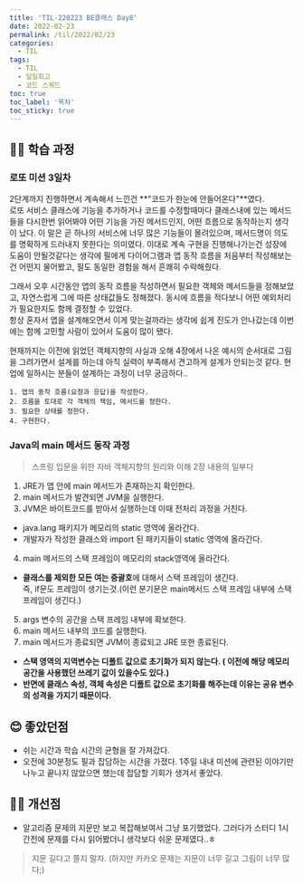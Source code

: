 ```yaml
---
title: 'TIL-220223 BE클래스 Day8'
date: 2022-02-23
permalink: /til/2022/02/23
categories:
  - TIL
tags:
  - TIL
  - 일일회고
  - 코드 스쿼드
toc: true
toc_label: '목차'
toc_sticky: true
---
```


<!--more-->

## 👨‍💻 학습 과정

### 로또 미션 3일차

2단계까지 진행하면서 계속해서 느낀건 **"코드가 한눈에 안들어온다"**였다.  
로또 서비스 클래스에 기능을 추가하거나 코드를 수정할때마다 클래스내에 있는 메서드들을 다시한번 읽어봐야 어떤 기능을 가진 메서드인지, 어떤 흐름으로 동작하는지 생각이 났다. 이 말은 곧 하나의 서비스에 너무 많은 기능들이 몰려있으며, 메서드명이 의도를 명확하게 드러내지 못한다는 의미였다. 이대로 계속 구현을 진행해나가는건 성장에 도움이 안될것같다는 생각에 필에게 다이어그램과 앱 동작 흐름을 처음부터 작성해보는건 어떤지 물어봤고, 필도 동일한 경험을 해서 흔쾌히 수락해줬다. 

그래서 오후 시간동안 앱의 동작 흐름을 작성하면서 필요한 객체와 메서드들을 정해보았고, 자연스럽게 그에 따른 상태값들도 정해졌다. 동시에 흐름을 적다보니 어떤 예외처리가 필요한지도 함께 결정할 수 있었다.  
항상 혼자서 앱을 설계해오면서 이게 맞는걸까라는 생각에 쉽게 진도가 안나갔는데 이번에는 함께 고민할 사람이 있어서 도움이 많이 됐다.

현재까지는 이전에 읽었던 객체지향의 사실과 오해 4장에서 나온 예시의 순서대로 그림을 그려가면서 설계를 하는데 아직 실력이 부족해서 견고하게 설계가 안되는것 같다. 현업에 일하시는 분들이 설계하는 과정이 너무 궁금하다..
```
1. 앱의 동작 흐름(요청과 응답)을 작성한다.
2. 흐름을 토대로 각 객체의 책임, 메서드를 정한다.
3. 필요한 상태를 정한다.
4. 구현한다.
```


### Java의 main 메서드 동작 과정

> 스프링 입문을 위한 자바 객체지향의 원리와 이해 2장 내용의 일부다

1. JRE가 앱 안에 main 메서드가 존재하는지 확인한다.
2. main 메서드가 발견되면 JVM을 실행한다.
3. JVM은 바이트코드를 받아서 실행하는데 이때 전처리 과정을 거친다.
  - java.lang 패키지가 메모리의 static 영역에 올라간다.
  - 개발자가 작성한 클래스와 import 된 패키지들이 static 영역에 올라간다.
4. main 메서드의 스택 프레임이 메모리의 stack영역에 올라간다.
  - **클래스를 제외한 모든 여는 중괄호**에 대해서 스택 프레임이 생긴다.  
  즉, if문도 프레임이 생기는것.(이런 분기문은 main메서드 스택 프레임 내부에 스택프레임이 생긴다.)
5. args 변수의 공간을 스택 프레임 내부에 확보한다.
6. main 메서드 내부의 코드를 실행한다.
7. main 메서드가 종료되면 JVM이 종료되고 JRE 또한 종료된다.

- **스택 영역의 지역변수는 디폴트 값으로 초기화가 되지 않는다. ( 이전에 해당 메모리 공간을 사용했던 쓰레기 값이 있을수도 있다.)**
- **반면에 클래스 속성, 객체 속성은 디폴트 값으로 초기화를 해주는데 이유는 공유 변수의 성격을 가지기 때문이다.**


## 😊 좋았던점
- 쉬는 시간과 학습 시간의 균형을 잘 가져갔다.
- 오전에 30분정도 필과 잡담하는 시간을 가졌다. 1주일 내내 미션에 관련된 이야기만 나누고 끝나지 않았으면 했는데 잡담할 기회가 생겨서 좋았다. 

## 💪🏻 개선점
- 알고리즘 문제의 지문만 보고 복잡해보여서 그냥 포기했었다. 그러다가 스터디 1시간전에 문제를 다시 읽어봤더니 생각보다 쉬운 문제였다..ㅎ
> 지문 길다고 쫄지 말자. (하지만 카카오 문제는 지문이 너무 길고 그림이 너무 많다;)